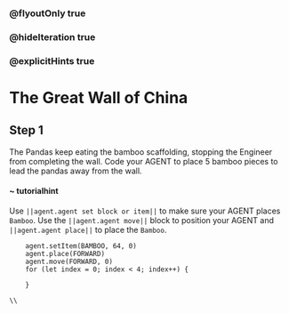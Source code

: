 ### @flyoutOnly true
### @hideIteration true
### @explicitHints true

# The Great Wall of China

## Step 1
The Pandas keep eating the bamboo scaffolding, stopping the Engineer from completing the wall. Code your AGENT to place 5 bamboo pieces to lead the pandas away from the wall.

#### ~ tutorialhint 
Use ``||agent.agent set block or item||`` to make sure your AGENT places `Bamboo`. Use the ``||agent.agent move||`` block to position your AGENT and ``||agent.agent place||`` to place the `Bamboo`.

```ghost
    agent.setItem(BAMBOO, 64, 0)
    agent.place(FORWARD)
    agent.move(FORWARD, 0)
    for (let index = 0; index < 4; index++) {
    	
    }
```
```template
\\
```
```package
```
